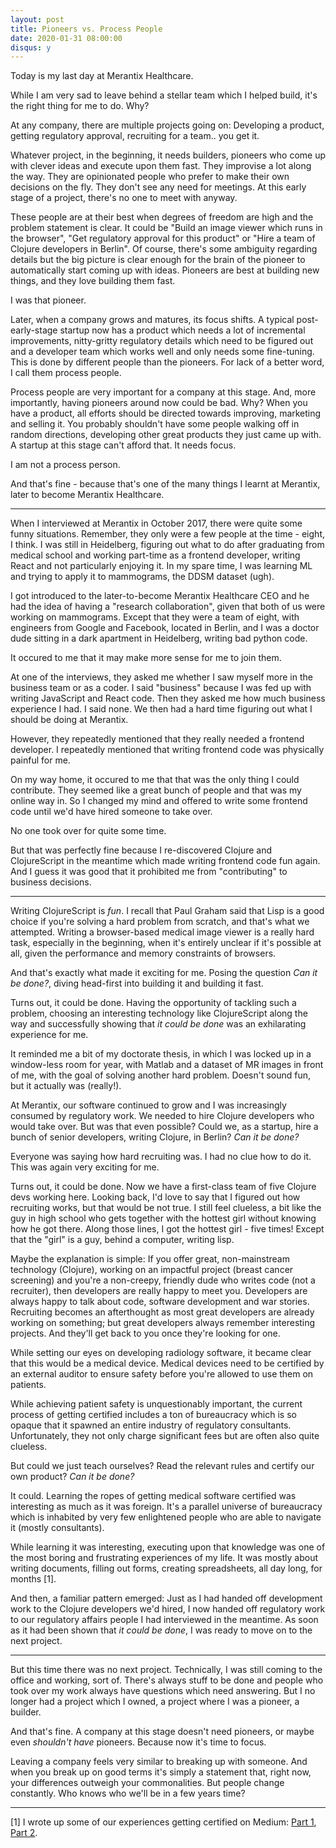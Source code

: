 ```yaml
---
layout: post
title: Pioneers vs. Process People
date: 2020-01-31 08:00:00
disqus: y
---
```


Today is my last day at Merantix Healthcare.

While I am very sad to leave behind a stellar team which I helped
build, it's the right thing for me to do. Why?

At any company, there are multiple projects going on: Developing a
product, getting regulatory approval, recruiting for a team.. you get
it.

Whatever project, in the beginning, it needs builders, pioneers who
come up with clever ideas and execute upon them fast. They improvise a
lot along the way. They are opinionated people who prefer to make
their own decisions on the fly. They don't see any need for
meetings. At this early stage of a project, there's no one to meet
with anyway.

These people are at their best when degrees of freedom are high and
the problem statement is clear. It could be "Build an image viewer
which runs in the browser", "Get regulatory approval for this product"
or "Hire a team of Clojure developers in Berlin". Of course, there's
some ambiguity regarding details but the big picture is clear enough
for the brain of the pioneer to automatically start coming up with
ideas. Pioneers are best at building new things, and they love
building them fast.

I was that pioneer.

Later, when a company grows and matures, its focus shifts. A typical
post-early-stage startup now has a product which needs a lot of
incremental improvements, nitty-gritty regulatory details which need
to be figured out and a developer team which works well and only needs
some fine-tuning. This is done by different people than the
pioneers. For lack of a better word, I call them process people.

Process people are very important for a company at this stage. And,
more importantly, having pioneers around now could be bad. Why? When
you have a product, all efforts should be directed towards improving,
marketing and selling it. You probably shouldn't have some people
walking off in random directions, developing other great products they
just came up with. A startup at this stage can't afford that. It needs
focus.

I am not a process person.

And that's fine - because that's one of the many things I learnt at
Merantix, later to become Merantix Healthcare.

---

When I interviewed at Merantix in October 2017, there were quite some
funny situations. Remember, they only were a few people at the time -
eight, I think. I was still in Heidelberg, figuring out what to do
after graduating from medical school and working part-time as a
frontend developer, writing React and not particularly enjoying it. In
my spare time, I was learning ML and trying to apply it to mammograms,
the DDSM dataset (ugh).

I got introduced to the later-to-become Merantix Healthcare CEO and he
had the idea of having a "research collaboration", given that both of
us were working on mammograms. Except that they were a team of eight,
with engineers from Google and Facebook, located in Berlin, and I was
a doctor dude sitting in a dark apartment in Heidelberg, writing bad
python code.

It occured to me that it may make more sense for me to join them.

At one of the interviews, they asked me whether I saw myself more in
the business team or as a coder. I said "business" because I was fed
up with writing JavaScript and React code. Then they asked me how much
business experience I had. I said none. We then had a hard time
figuring out what I should be doing at Merantix.

However, they repeatedly mentioned that they really needed a frontend
developer. I repeatedly mentioned that writing frontend code was
physically painful for me.

On my way home, it occured to me that that was the only thing I could
contribute. They seemed like a great bunch of people and that was my
online way in. So I changed my mind and offered to write some frontend
code until we'd have hired someone to take over.

No one took over for quite some time.

But that was perfectly fine because I re-discovered Clojure and
ClojureScript in the meantime which made writing frontend code fun
again. And I guess it was good that it prohibited me from
"contributing" to business decisions.

---

Writing ClojureScript is *fun*. I recall that Paul Graham said that
Lisp is a good choice if you're solving a hard problem from scratch,
and that's what we attempted. Writing a browser-based medical image
viewer is a really hard task, especially in the beginning, when it's
entirely unclear if it's possible at all, given the performance and
memory constraints of browsers.

And that's exactly what made it exciting for me. Posing the question
*Can it be done?*, diving head-first into building it and building it
fast.

Turns out, it could be done. Having the opportunity of tackling such a
problem, choosing an interesting technology like ClojureScript along
the way and successfully showing that *it could be done* was an
exhilarating experience for me.

It reminded me a bit of my doctorate thesis, in which I was locked up
in a window-less room for year, with Matlab and a dataset of MR images
in front of me, with the goal of solving another hard problem. Doesn't
sound fun, but it actually was (really!).

At Merantix, our software continued to grow and I was increasingly
consumed by regulatory work. We needed to hire Clojure developers who
would take over. But was that even possible? Could we, as a startup,
hire a bunch of senior developers, writing Clojure, in Berlin? *Can it
be done?*

Everyone was saying how hard recruiting was. I had no clue how to do
it. This was again very exciting for me.

Turns out, it could be done. Now we have a first-class team of five
Clojure devs working here. Looking back, I'd love to say that I
figured out how recruiting works, but that would be not true. I still
feel clueless, a bit like the guy in high school who gets together
with the hottest girl without knowing how he got there. Along those
lines, I got the hottest girl - five times!  Except that the "girl" is
a guy, behind a computer, writing lisp.

Maybe the explanation is simple: If you offer great, non-mainstream
technology (Clojure), working on an impactful project (breast cancer
screening) and you're a non-creepy, friendly dude who writes code (not
a recruiter), then developers are really happy to meet you. Developers
are always happy to talk about code, software development and war
stories. Recruiting becomes an afterthought as most great developers
are already working on something; but great developers always remember
interesting projects. And they'll get back to you once they're looking
for one.

While setting our eyes on developing radiology software, it became
clear that this would be a medical device. Medical devices need to be
certified by an external auditor to ensure safety before you're
allowed to use them on patients.

While achieving patient safety is unquestionably important, the
current process of getting certified includes a ton of bureaucracy
which is so opaque that it spawned an entire industry of regulatory
consultants. Unfortunately, they not only charge significant fees but
are often also quite clueless.

But could we just teach ourselves? Read the relevant rules and certify
our own product? *Can it be done?*

It could. Learning the ropes of getting medical software certified was
interesting as much as it was foreign. It's a parallel universe of
bureaucracy which is inhabited by very few enlightened people who are
able to navigate it (mostly consultants).

While learning it was interesting, executing upon that knowledge was
one of the most boring and frustrating experiences of my life. It was
mostly about writing documents, filling out forms, creating
spreadsheets, all day long, for months [1].

And then, a familiar pattern emerged: Just as I had handed off
development work to the Clojure developers we'd hired, I now handed
off regulatory work to our regulatory affairs people I had interviewed
in the meantime. As soon as it had been shown that *it could be done*,
I was ready to move on to the next project.

---

But this time there was no next project. Technically, I was still
coming to the office and working, sort of. There's always stuff to be
done and people who took over my work always have questions which need
answering. But I no longer had a project which I owned, a project
where I was a pioneer, a builder.

And that's fine. A company at this stage doesn't need pioneers, or
maybe even *shouldn't have* pioneers. Because now it's time to focus.

Leaving a company feels very similar to breaking up with someone. And
when you break up on good terms it's simply a statement that, right
now, your differences outweigh your commonalities. But people change
constantly. Who knows who we'll be in a few years time?

---

[1] I wrote up some of our experiences getting certified on Medium:
[Part 1][regulatory-medium-article-1],
[Part 2][regulatory-medium-article-2].


<!-- Links -->

[regulatory-medium-article-1]: https://medium.com/merantix/certifying-a-medical-device-as-a-startup-part-1-how-not-to-fail-in-the-first-month-76aa9bf4ae86
[regulatory-medium-article-2]: https://medium.com/merantix/certifying-a-medical-device-as-a-startup-part-2-v-model-doesnt-mean-waterfall-development-41a927480278
